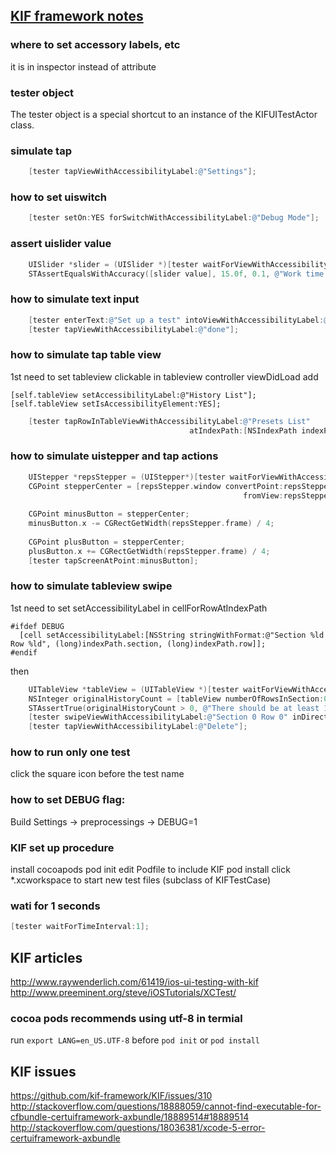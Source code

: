 ## [KIF framework notes](https://github.com/kif-framework/KIF)

### where to set accessory labels, etc
it is in inspector instead of attribute 

### tester object
The tester object is a special shortcut to an instance of the KIFUITestActor class.

### simulate tap
```objective-c
    [tester tapViewWithAccessibilityLabel:@"Settings"];
```

### how to set uiswitch
```objective-c
    [tester setOn:YES forSwitchWithAccessibilityLabel:@"Debug Mode"];
```

### assert uislider value
```objective-c
    UISlider *slider = (UISlider *)[tester waitForViewWithAccessibilityLabel:@"Work Time Slider"];
    STAssertEqualsWithAccuracy([slider value], 15.0f, 0.1, @"Work time slider was not set!");
```

### how to simulate text input
```objective-c
    [tester enterText:@"Set up a test" intoViewWithAccessibilityLabel:@"Task Name"];
    [tester tapViewWithAccessibilityLabel:@"done"];
```

### how to simulate tap table view 
1st need to set tableview clickable
in tableview controller viewDidLoad add

```
[self.tableView setAccessibilityLabel:@"History List"];
[self.tableView setIsAccessibilityElement:YES];
```

```objective-c
    [tester tapRowInTableViewWithAccessibilityLabel:@"Presets List"
                                        atIndexPath:[NSIndexPath indexPathForRow:index inSection:0]];
```

### how to simulate uistepper and tap actions
```objective-c
    UIStepper *repsStepper = (UIStepper*)[tester waitForViewWithAccessibilityLabel:@"Reps Stepper"];
    CGPoint stepperCenter = [repsStepper.window convertPoint:repsStepper.center
                                                    fromView:repsStepper.superview];
    
    CGPoint minusButton = stepperCenter;
    minusButton.x -= CGRectGetWidth(repsStepper.frame) / 4;
    
    CGPoint plusButton = stepperCenter;
    plusButton.x += CGRectGetWidth(repsStepper.frame) / 4;
    [tester tapScreenAtPoint:minusButton];
```
### how to simulate tableview swipe
1st need to set setAccessibilityLabel in cellForRowAtIndexPath 

```
#ifdef DEBUG
  [cell setAccessibilityLabel:[NSString stringWithFormat:@"Section %ld Row %ld", (long)indexPath.section, (long)indexPath.row]];
#endif
```

then 

```objective-c
    UITableView *tableView = (UITableView *)[tester waitForViewWithAccessibilityLabel:@"History List"];
    NSInteger originalHistoryCount = [tableView numberOfRowsInSection:0];
    STAssertTrue(originalHistoryCount > 0, @"There should be at least 1 history item!");
    [tester swipeViewWithAccessibilityLabel:@"Section 0 Row 0" inDirection:KIFSwipeDirectionLeft];
    [tester tapViewWithAccessibilityLabel:@"Delete"];
```

### how to run only one test
click the square icon before the test name

### how to set DEBUG flag:
Build Settings -> preprocessings -> DEBUG=1

### KIF set up procedure
install cocoapods
pod init
edit Podfile to include KIF
pod install
click *.xcworkspace to start
new test files (subclass of KIFTestCase)

### wati for 1 seconds
```objective-c
[tester waitForTimeInterval:1];
```

## KIF articles
http://www.raywenderlich.com/61419/ios-ui-testing-with-kif
http://www.preeminent.org/steve/iOSTutorials/XCTest/

### cocoa pods recommends using utf-8 in termial
run ```export LANG=en_US.UTF-8``` before ```pod init``` or ```pod install```

## KIF issues
https://github.com/kif-framework/KIF/issues/310
http://stackoverflow.com/questions/18888059/cannot-find-executable-for-cfbundle-certuiframework-axbundle/18889514#18889514
http://stackoverflow.com/questions/18036381/xcode-5-error-certuiframework-axbundle
